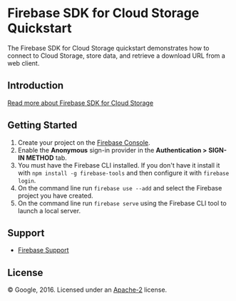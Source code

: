 Firebase SDK for Cloud Storage Quickstart
=========================================

The Firebase SDK for Cloud Storage  quickstart demonstrates how to connect to Cloud Storage, store data, and retrieve a download URL from a web client.

Introduction
------------

[Read more about Firebase SDK for Cloud Storage ](https://firebase.google.com/docs/storage/)

Getting Started
---------------

 1. Create your project on the [Firebase Console](https://console.firebase.google.com).
 1. Enable the **Anonymous** sign-in provider in the **Authentication > SIGN-IN METHOD** tab.
 1. You must have the Firebase CLI installed. If you don't have it install it with `npm install -g firebase-tools` and then configure it with `firebase login`.
 1. On the command line run `firebase use --add` and select the Firebase project you have created.
 1. On the command line run `firebase serve` using the Firebase CLI tool to launch a local server.

Support
-------

- [Firebase Support](https://firebase.google.com/support/)

License
-------

© Google, 2016. Licensed under an [Apache-2](LICENSE) license.
